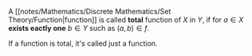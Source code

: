 A [[notes/Mathematics/Discrete Mathematics/Set Theory/Function|function]] is called **total** function of $X$ in $Y$, if for $a \in X$ **exists eactly one** $b \in Y$ such as $(a, b) \in f$.

If a function is total, it's called just a function.